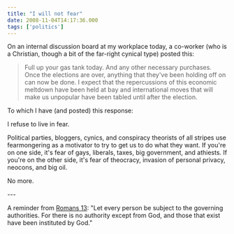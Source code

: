 ```yaml
---
title: "I will not fear"
date: 2008-11-04T14:17:36.000
tags: ['politics']
---
```


On an internal discussion board at my workplace today, a co-worker (who is a Christian, though a bit of the far-right cynical type) posted this:

> Full up your gas tank today. And any other necessary purchases. Once the elections are over, anything that they've been holding off on can now be done. I expect that the repercussions of this economic meltdown have been held at bay and international moves that will make us unpopular have been tabled until after the election.

To which I have (and posted) this response:

I refuse to live in fear.

Political parties, bloggers, cynics, and conspiracy theorists of all stripes use fearmongering as a motivator to try to get us to do what they want. If you're on one side, it's fear of gays, liberals, taxes, big government, and athiests. If you're on the other side, it's fear of theocracy, invasion of personal privacy, neocons, and big oil.

No more.

\---

A reminder from [Romans 13](http://www.biblegateway.com/passage/?search=rom%2013;&version=47;): "Let every person be subject to the governing authorities. For there is no authority except from God, and those that exist have been instituted by God."
